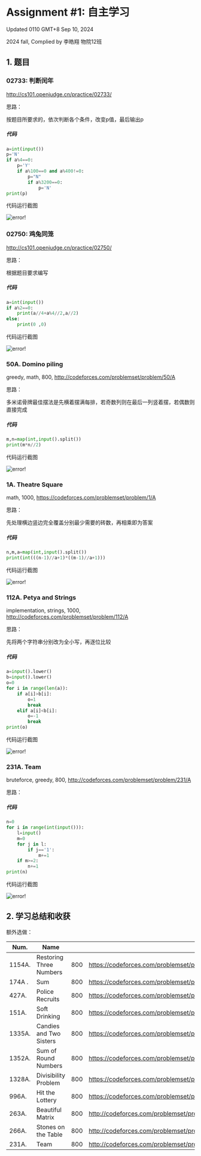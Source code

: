 # Assignment #1: 自主学习

Updated 0110 GMT+8 Sep 10, 2024

2024 fall, Complied by 李皓翔 物院12班

## 1. 题目

### 02733: 判断闰年

http://cs101.openjudge.cn/practice/02733/



思路：

按题目所要求的，依次判断各个条件，改变p值，最后输出p

##### 代码

```python
a=int(input())
p='N'
if a%4==0:
    p='Y'
    if a%100==0 and a%400!=0:
        p="N"
        if a%3200==0:
            p='N'
print(p)
```



代码运行截图

![error!](../pic/1-1.png)



### 02750: 鸡兔同笼

http://cs101.openjudge.cn/practice/02750/



思路：

根据题目要求编写

##### 代码

```python
a=int(input())
if a%2==0:
    print(a//4+a%4//2,a//2)
else:
    print(0 ,0)

```



代码运行截图 

![error!](../pic/1-2.png)


### 50A. Domino piling

greedy, math, 800, http://codeforces.com/problemset/problem/50/A



思路：

多米诺骨牌最佳摆法是先横着摆满每排，若奇数列则在最后一列竖着摆，若偶数则直接完成

##### 代码

```python
m,n=map(int,input().split())
print(m*n//2)

```



代码运行截图

![error!](../pic/1-3.png)



### 1A. Theatre Square

math, 1000, https://codeforces.com/problemset/problem/1/A



思路：

先处理横边竖边完全覆盖分别最少需要的砖数，再相乘即为答案

##### 代码

```python
n,m,a=map(int,input().split())
print(int(((n-1)//a+1)*((m-1)//a+1)))
```



代码运行截图

![error!](../pic/1-4.png)



### 112A. Petya and Strings

implementation, strings, 1000, http://codeforces.com/problemset/problem/112/A



思路：

先将两个字符串分别改为全小写，再逐位比较

##### 代码

```python
a=input().lower()
b=input().lower()
o=0
for i in range(len(a)):
    if a[i]>b[i]:
        o=1
        break
    elif a[i]<b[i]:
        o=-1
        break
print(o)
```



代码运行截图


![error!](../pic/1-5.png)


### 231A. Team

bruteforce, greedy, 800, http://codeforces.com/problemset/problem/231/A



思路：



##### 代码

```python
n=0
for i in range(int(input())):
    l=input()
    m=0
    for j in l:
        if j=='1':
            m+=1
    if m>=2:
        n+=1
print(n)
```



代码运行截图

![error!](../pic/1-6.png)



## 2. 学习总结和收获

额外选做：

| Num.   | Name                    |      |                                                  |
| ------ | ----------------------- | ---- | ------------------------------------------------ |
| 1154A. | Restoring Three Numbers | 800  | https://codeforces.com/problemset/problem/1154/A |
| 174A . | Sum                     | 800  | https://codeforces.com/problemset/problem/1742/A |
| 427A.  | Police Recruits         | 800  | https://codeforces.com/problemset/problem/427/A  |
| 151A.  | Soft Drinking           | 800  | https://codeforces.com/problemset/problem/151/A  |
| 1335A. | Candies and Two Sisters | 800  | https://codeforces.com/problemset/problem/1335/A |
| 1352A. | Sum of Round Numbers    | 800  | https://codeforces.com/problemset/problem/1352/A |
| 1328A. | Divisibility Problem    | 800  | https://codeforces.com/problemset/problem/1328/A |
| 996A.  | Hit the Lottery         | 800  | https://codeforces.com/problemset/problem/996/A  |
| 263A.  | Beautiful Matrix        | 800  | http://codeforces.com/problemset/problem/263/A   |
| 266A.  | Stones on the Table     | 800  | http://codeforces.com/problemset/problem/266/A   |
| 231A.  | Team                    | 800  | http://codeforces.com/problemset/problem/231/A   |



